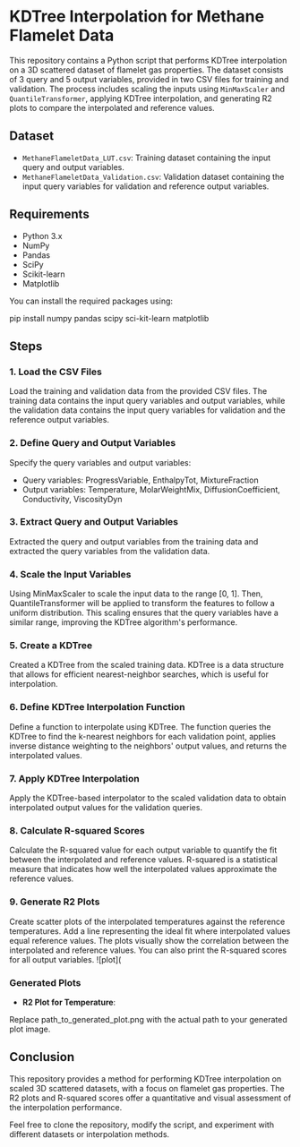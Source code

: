 # KDTree Interpolation for Methane Flamelet Data

This repository contains a Python script that performs KDTree interpolation on a 3D scattered dataset of flamelet gas properties. The dataset consists of 3 query and 5 output variables, provided in two CSV files for training and validation. The process includes scaling the inputs using `MinMaxScaler` and `QuantileTransformer`, applying KDTree interpolation, and generating R2 plots to compare the interpolated and reference values.

## Dataset

- `MethaneFlameletData_LUT.csv`: Training dataset containing the input query and output variables.
- `MethaneFlameletData_Validation.csv`: Validation dataset containing the input query variables for validation and reference output variables.

## Requirements

- Python 3.x
- NumPy
- Pandas
- SciPy
- Scikit-learn
- Matplotlib

You can install the required packages using:


pip install numpy pandas scipy sci-kit-learn matplotlib


## Steps

### **1\. Load the CSV Files**

Load the training and validation data from the provided CSV files. The training data contains the input query variables and output variables, while the validation data contains the input query variables for validation and the reference output variables.

### **2\. Define Query and Output Variables**

Specify the query variables and output variables:

- Query variables: ProgressVariable, EnthalpyTot, MixtureFraction
- Output variables: Temperature, MolarWeightMix, DiffusionCoefficient, Conductivity, ViscosityDyn

### **3\. Extract Query and Output Variables**

Extracted the query and output variables from the training data and extracted the query variables from the validation data.

### **4\. Scale the Input Variables**

Using MinMaxScaler to scale the input data to the range \[0, 1\]. Then, QuantileTransformer will be applied to transform the features to follow a uniform distribution. This scaling ensures that the query variables have a similar range, improving the KDTree algorithm's performance.

### **5\. Create a KDTree**

Created a KDTree from the scaled training data. KDTree is a data structure that allows for efficient nearest-neighbor searches, which is useful for interpolation.

### **6\. Define KDTree Interpolation Function**

Define a function to interpolate using KDTree. The function queries the KDTree to find the k-nearest neighbors for each validation point, applies inverse distance weighting to the neighbors' output values, and returns the interpolated values.

### **7\. Apply KDTree Interpolation**

Apply the KDTree-based interpolator to the scaled validation data to obtain interpolated output values for the validation queries.

### **8\. Calculate R-squared Scores**

Calculate the R-squared value for each output variable to quantify the fit between the interpolated and reference values. R-squared is a statistical measure that indicates how well the interpolated values approximate the reference values.

### **9\. Generate R2 Plots**

Create scatter plots of the interpolated temperatures against the reference temperatures. Add a line representing the ideal fit where interpolated values equal reference values. The plots visually show the correlation between the interpolated and reference values. You can also print the R-squared scores for all output variables.
![plot](
### **Generated Plots**

- **R2 Plot for Temperature**:

Replace path_to_generated_plot.png with the actual path to your generated plot image.

## **Conclusion**

This repository provides a method for performing KDTree interpolation on scaled 3D scattered datasets, with a focus on flamelet gas properties. The R2 plots and R-squared scores offer a quantitative and visual assessment of the interpolation performance.

Feel free to clone the repository, modify the script, and experiment with different datasets or interpolation methods.
